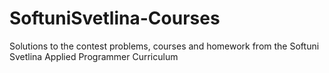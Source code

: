# SoftuniSvetlina-Courses
Solutions to the contest problems, courses and homework from the Softuni Svetlina Applied Programmer Curriculum
